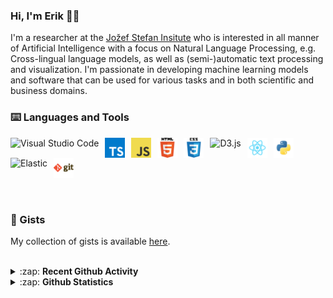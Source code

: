 ### Hi, I'm Erik 👋🏼 

I'm a researcher at the [Jožef Stefan Insitute][job] who is interested in all manner of Artificial Intelligence with a focus on Natural Language Processing, e.g. Cross-lingual language models, as well as (semi-)automatic text processing and visualization. I'm passionate in developing machine learning models and software that can be used for various tasks and in both scientific and business domains.


### ⌨️ Languages and Tools

<div style="display: flex; flex-direction: row; flex-wrap: wrap;">
  <img height="32" style="margin-right: 10px;" alt="Visual Studio Code" src="https://upload.wikimedia.org/wikipedia/commons/thumb/2/2d/Visual_Studio_Code_1.18_icon.svg/1028px-Visual_Studio_Code_1.18_icon.svg.png" />    
  <img height="32" style="margin-right: 10px;" alt="TypeScript" src="https://raw.githubusercontent.com/github/explore/80688e429a7d4ef2fca1e82350fe8e3517d3494d/topics/typescript/typescript.png" />  
  <img height="32" style="margin-right: 10px;" alt="JavaScript" src="https://raw.githubusercontent.com/github/explore/80688e429a7d4ef2fca1e82350fe8e3517d3494d/topics/javascript/javascript.png" />  
  <img height="32" style="margin-right: 10px;" alt="HTML5" src="https://raw.githubusercontent.com/github/explore/80688e429a7d4ef2fca1e82350fe8e3517d3494d/topics/html/html.png" />  
  <img height="32" style="margin-right: 10px;" alt="CSS" src="https://raw.githubusercontent.com/github/explore/80688e429a7d4ef2fca1e82350fe8e3517d3494d/topics/css/css.png" />  
  <img height="32" style="margin-right: 10px;" alt="D3.js" src="https://camo.githubusercontent.com/722a5cc12c7d40231ebeb8ca6facdc8547e2abf7/68747470733a2f2f64336a732e6f72672f6c6f676f2e737667" />  
  <img height="32" style="margin-right: 10px;" alt="React" src="https://raw.githubusercontent.com/github/explore/80688e429a7d4ef2fca1e82350fe8e3517d3494d/topics/react/react.png" />  
  <img height="32" style="margin-right: 10px;" alt="Python" src="https://raw.githubusercontent.com/github/explore/80688e429a7d4ef2fca1e82350fe8e3517d3494d/topics/python/python.png" />  
  <img height="32" style="margin-right: 10px;" alt="Elastic" src="https://avatars0.githubusercontent.com/u/6764390?s=200&v=4" />  
  <img height="32" style="margin-right: 10px;" alt="Git" src="https://raw.githubusercontent.com/github/explore/80688e429a7d4ef2fca1e82350fe8e3517d3494d/topics/git/git.png" />

</div>

<br />
<br />


### 🔖 Gists
My collection of gists is available [here][gists].

<br />

<details>
  <summary>:zap: <b>Recent Github Activity</b></summary>
  
<!--START_SECTION:activity-->
1. ❗️ Opened issue [#161](https://github.com//X5GON/platform-api/issues/161) in [X5GON/platform-api](https://github.com//X5GON/platform-api)
2. ❌ Closed PR [#114](https://github.com//X5GON/platform-api/pull/114) in [X5GON/platform-api](https://github.com//X5GON/platform-api)
3. ❗️ Opened issue [#160](https://github.com//X5GON/platform-api/issues/160) in [X5GON/platform-api](https://github.com//X5GON/platform-api)
4. ❗️ Closed issue [#23](https://github.com//X5GON/platform-api/issues/23) in [X5GON/platform-api](https://github.com//X5GON/platform-api)
5. ❗️ Closed issue [#24](https://github.com//X5GON/platform-api/issues/24) in [X5GON/platform-api](https://github.com//X5GON/platform-api)
<!--END_SECTION:activity-->

</details>

<details>
  <summary>:zap: <b>Github Statistics</b></summary>
  
  <img align="left" alt="codeSTACKr's Github Stats" src="https://github-readme-stats.vercel.app/api?username=eriknovak&show_icons=true&theme=buefy&hide_border=true" />

</details>

[job]: https://ailab.ijs.si/
[gists]: https://gist.github.com/ErikNovak

